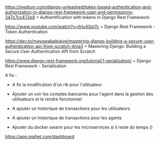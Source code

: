 https://medium.com/django-unleashed/token-based-authentication-and-authorization-in-django-rest-framework-user-and-permissions-347c7cc472e9 = Authentification with tokens in Django Rest Framework

https://www.youtube.com/watch?v=llrIu4Qsl7c = Django Rest Framework - Token Authentication

https://dev.to/mayowakalejaiye/mastering-django-building-a-secure-user-authentication-api-from-scratch-4ma3 = Mastering Django: Building a Secure User Authentication API from Scratch

https://www.django-rest-framework.org/tutorial/1-serialization/ = Django Rest Framework - Serialization


A fix :
- A fix la modification d'un rib pour l'utilisateur
- Ajouter un voir les comptes bancaires pour l'agent dans la gestion des utilisateurs et le rendre fonctionnel
- A ajouter un historique de transactions pour les utilisateurs
- A ajouter un historique de transactions pour les agents


- Ajouter du docker swarm pour les microservices si il reste du temps ()

https://app.mailjet.com/dashboard